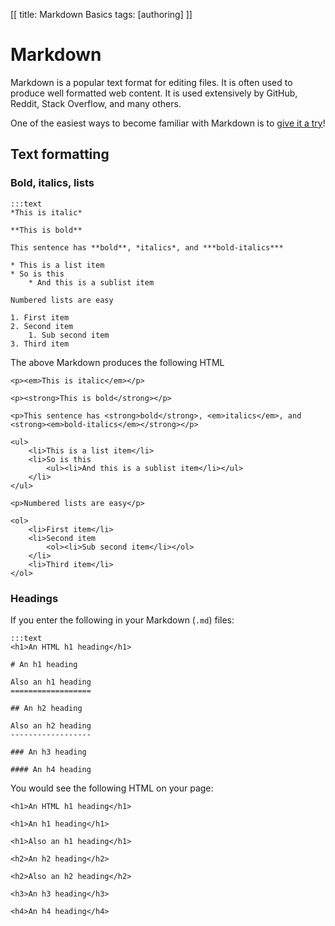 [[
title: Markdown Basics
tags: [authoring]
]]

# Markdown

Markdown is a popular text format for editing files. It is often used to produce well formatted web content. It is used extensively by GitHub, Reddit, Stack Overflow, and many others. 

One of the easiest ways to become familiar with Markdown is to [give it a try](https://stackedit.io)!

## Text formatting

### Bold, italics, lists

    :::text
    *This is italic*
    
    **This is bold**

    This sentence has **bold**, *italics*, and ***bold-italics***

    * This is a list item
    * So is this
        * And this is a sublist item

    Numbered lists are easy

    1. First item
    2. Second item
        1. Sub second item
    3. Third item

The above Markdown produces the following HTML

    <p><em>This is italic</em></p>

    <p><strong>This is bold</strong></p>

    <p>This sentence has <strong>bold</strong>, <em>italics</em>, and <strong><em>bold-italics</em></strong></p>

    <ul>
        <li>This is a list item</li>
        <li>So is this
            <ul><li>And this is a sublist item</li></ul>
        </li>
    </ul>

    <p>Numbered lists are easy</p>

    <ol>
        <li>First item</li>
        <li>Second item
            <ol><li>Sub second item</li></ol>
        </li>
        <li>Third item</li>
    </ol>

### Headings

If you enter the following in your Markdown (`.md`) files:

    :::text
    <h1>An HTML h1 heading</h1>

    # An h1 heading

    Also an h1 heading
    ==================

    ## An h2 heading

    Also an h2 heading
    ------------------

    ### An h3 heading

    #### An h4 heading

You would see the following HTML on your page:

    <h1>An HTML h1 heading</h1>

    <h1>An h1 heading</h1>

    <h1>Also an h1 heading</h1>

    <h2>An h2 heading</h2>

    <h2>Also an h2 heading</h2>

    <h3>An h3 heading</h3>

    <h4>An h4 heading</h4>

